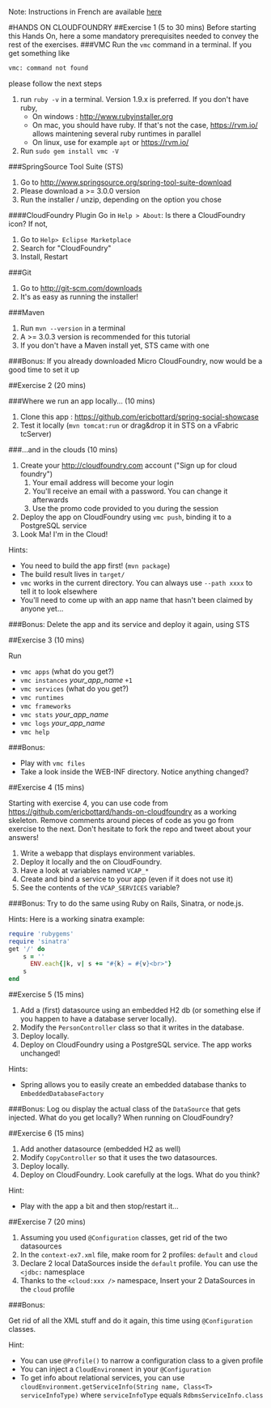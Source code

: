 Note: Instructions in French are available [here](https://github.com/ericbottard/hands-on-cloudfoundry/blob/master/README.fr.md)

#HANDS ON CLOUDFOUNDRY
##Exercise 1 (5 to 30 mins)
Before starting this Hands On, here a some mandatory prerequisites needed to convey the rest of the exercises.
###VMC
Run the `vmc` command in a terminal. If you get something like 
```bash   
vmc: command not found
```
please follow the next steps

1. run `ruby -v` in a terminal. Version 1.9.x is preferred. If you don't have ruby, 
    * On windows : http://www.rubyinstaller.org
    * On mac, you should have ruby. If that's not the case, https://rvm.io/ allows maintening several ruby runtimes in parallel
    * On linux, use for example `apt` or https://rvm.io/
1. Run `sudo gem install vmc -V`

###SpringSource Tool Suite (STS)

1. Go to http://www.springsource.org/spring-tool-suite-download
1. Please download a >= 3.0.0 version
1. Run the installer / unzip, depending on the option you chose

####CloudFoundry Plugin
Go in `Help > About`: Is there a CloudFoundry icon? If not,

1. Go to `Help> Eclipse Marketplace` 
2. Search for "CloudFoundry"
3. Install, Restart

###Git

1. Go to http://git-scm.com/downloads
1. It's as easy as running the installer!

###Maven 
1. Run `mvn --version` in a terminal
1. A >= 3.0.3 version is recommended for this tutorial
1. If you don't have a Maven install yet, STS came with one

###Bonus:
If you already downloaded Micro CloudFoundry, now would be a good time to set it up

##Exercise 2 (20 mins)

###Where we run an app locally... (10 mins)
1. Clone this app : https://github.com/ericbottard/spring-social-showcase
1. Test it locally (`mvn tomcat:run` or drag&drop it in STS on a vFabric tcServer)

###...and in the clouds (10 mins)
1. Create your http://cloudfoundry.com account ("Sign up for cloud foundry")
    1. Your email address will become your login
    1. You'll receive an email with a password. You can change it afterwards
    1. Use the promo code provided to you during the session 
1. Deploy the app on CloudFoundry using `vmc push`, binding it to a PostgreSQL service
1. Look Ma! I'm in the Cloud!

Hints:

- You need to build the app first! (`mvn package`)
- The build result lives in `target/`
- `vmc` works in the current directory. You can always use `--path xxxx` to tell it to look elsewhere
- You'll need to come up with an app name that hasn't been claimed by anyone yet...

###Bonus:
Delete the app and its service and deploy it again, using STS

##Exercise 3 (10 mins)

Run

 * `vmc apps` (what do you get?)
 * `vmc instances` *your_app_name* `+1`
 * `vmc services` (what do you get?)
 * `vmc runtimes`
 * `vmc frameworks`
 * `vmc stats` *your_app_name*
 * `vmc logs` *your_app_name*
 * `vmc help`

###Bonus:
 * Play with `vmc files`
 * Take a look inside the WEB-INF directory. Notice anything changed?

##Exercise 4 (15 mins)

Starting with exercise 4, you can use code from https://github.com/ericbottard/hands-on-cloudfoundry as a working skeleton. Remove comments around pieces of code as you go from exercise to the next. Don't hesitate to fork the repo and tweet about your answers!

1. Write a webapp that displays environment variables.
2. Deploy it locally and the on CloudFoundry.
1. Have a look at variables named `VCAP_*`
1. Create and bind a service to your app (even if it does not use it)
1. See the contents of the `VCAP_SERVICES` variable?

###Bonus:
Try to do the same using Ruby on Rails, Sinatra, or node.js.

Hints: Here is a working sinatra example:
```ruby
require 'rubygems'
require 'sinatra'
get '/' do
	s = ''
	  ENV.each{|k, v| s += "#{k} = #{v}<br>"}
	s
end
```

##Exercise 5 (15 mins)

1. Add a (first) datasource using an embedded H2 db (or something else if you happen to have a database server locally).
2. Modify the `PersonController` class so that it writes in the database.
3. Deploy locally.
3. Deploy on CloudFoundry using a PostgreSQL service. The app works unchanged!

Hints:

- Spring allows you to easily create an embedded database thanks to `EmbeddedDatabaseFactory`

###Bonus:
Log ou display the actual class of the `DataSource` that gets injected. What do you get locally? When running on CloudFoundry?

##Exercise 6 (15 mins)

1. Add another datasource (embedded H2 as well)
2. Modify `CopyController` so that it uses the two datasources.
3. Deploy locally.
3. Deploy on CloudFoundry. Look carefully at the logs. What do you think?

Hint:

- Play with the app a bit and then stop/restart it...


##Exercise 7 (20 mins)

1. Assuming you used `@Configuration` classes, get rid of the two datasources
2. In the `context-ex7.xml` file, make room for 2 profiles: `default` and `cloud`
3. Declare 2 local DataSources inside the `default` profile. You can use the `<jdbc:` namesplace
4. Thanks to the `<cloud:xxx />` namespace, Insert your 2 DataSources in the `cloud` profile

###Bonus:

Get rid of all the XML stuff and do it again, this time using `@Configuration` classes.

Hint: 

- You can use `@Profile()` to narrow a configuration class to a given profile
- You can inject a `CloudEnvironment` in your `@Configuration`
- To get info about relational services, you can use `cloudEnvironment.getServiceInfo(String name, Class<T> serviceInfoType)` where `serviceInfoType` equals `RdbmsServiceInfo.class`
